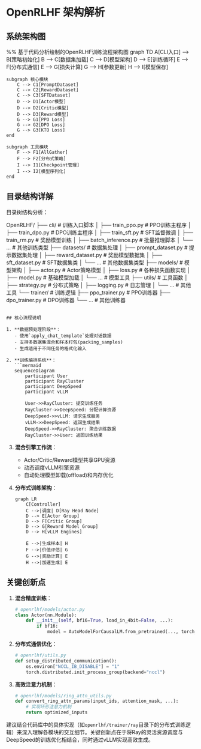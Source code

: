 # OpenRLHF 架构解析

## 系统架构图

%% 基于代码分析绘制的OpenRLHF训练流程架构图
graph TD
    A[CLI入口] --> B[策略初始化]
    B --> C[数据集加载]
    C --> D[模型架构]
    D --> E[训练循环]
    E --> F[分布式通信]
    E --> G[损失计算]
    G --> H[参数更新]
    H --> I[模型保存]
    
    subgraph 核心模块
        C --> C1[PromptDataset]
        C --> C2[RewardDataset]
        C --> C3[SFTDataset]
        D --> D1[Actor模型]
        D --> D2[Critic模型]
        D --> D3[Reward模型]
        G --> G1[PPO Loss]
        G --> G2[DPO Loss]
        G --> G3[KTO Loss]
    end
    
    subgraph 工具模块
        F --> F1[AllGather]
        F --> F2[分布式策略]
        I --> I1[Checkpoint管理]
        I --> I2[模型序列化]
    end

## 目录结构详解

目录树结构分析：

OpenRLHF/
├── cli/                     # 训练入口脚本
│   ├── train_ppo.py         # PPO训练主程序
│   ├── train_dpo.py         # DPO训练主程序
│   ├── train_sft.py         # SFT监督微调
│   ├── train_rm.py          # 奖励模型训练
│   ├── batch_inference.py   # 批量推理脚本
│   └── ...                  # 其他训练类型
├── datasets/                # 数据集处理
│   ├── prompt_dataset.py    # 提示数据集处理
│   ├── reward_dataset.py    # 奖励模型数据集
│   ├── sft_dataset.py       # SFT数据集类
│   └── ...                  # 其他数据集类型
├── models/                  # 模型架构
│   ├── actor.py             # Actor策略模型
│   ├── loss.py              # 各种损失函数实现
│   ├── model.py             # 基础模型加载
│   └── ...                  # 模型工具
├── utils/                   # 工具函数
│   ├── strategy.py          # 分布式策略
│   ├── logging.py           # 日志管理
│   └── ...                  # 其他工具
└── trainer/                 # 训练逻辑
    ├── ppo_trainer.py       # PPO训练器
    ├── dpo_trainer.py       # DPO训练器
    └── ...                  # 其他训练器
```

## 核心流程说明

1. **数据预处理阶段**：
   - 使用`apply_chat_template`处理对话数据
   - 支持多数据集混合和样本打包(packing_samples)
   - 生成适用于不同任务的格式化输入

2. **训练编排系统**：
   ```mermaid
   sequenceDiagram
       participant User
       participant RayCluster
       participant DeepSpeed
       participant vLLM
       
       User->>RayCluster: 提交训练任务
       RayCluster->>DeepSpeed: 分配计算资源
       DeepSpeed->>vLLM: 请求生成服务
       vLLM->>DeepSpeed: 返回生成结果
       DeepSpeed->>RayCluster: 聚合训练数据
       RayCluster->>User: 返回训练结果
   ```

3. **混合引擎工作流**：
   - Actor/Critic/Reward模型共享GPU资源
   - 动态调度vLLM引擎资源
   - 自动处理模型卸载(offload)和内存优化

4. **分布式训练架构**：
   ```mermaid
   graph LR
       C[Controller]
       C -->|调度| D[Ray Head Node]
       D --> E[Actor Group]
       D --> F[Critic Group] 
       D --> G[Reward Model Group]
       D --> H[vLLM Engines]
       
       E -->|生成样本| H
       F -->|价值评估| G
       G -->|奖励计算| E
       H -->|加速生成| E
   ```

## 关键创新点

1. **混合精度训练**：
   ```python
   # openrlhf/models/actor.py
   class Actor(nn.Module):
       def __init__(self, bf16=True, load_in_4bit=False, ...):
           if bf16:
               model = AutoModelForCausalLM.from_pretrained(..., torch_dtype=torch.bfloat16)
   ```

2. **分布式通信优化**：
   ```python
   # openrlhf/utils.py
   def setup_distributed_communication():
       os.environ["NCCL_IB_DISABLE"] = "1"
       torch.distributed.init_process_group(backend="nccl")
   ```

3. **高效注意力机制**：
   ```python
   # openrlhf/models/ring_attn_utils.py
   def convert_ring_attn_params(input_ids, attention_mask, ...):
       # 实现环形注意力机制
       return optimized_inputs
   ```

建议结合代码库中的具体实现（如`openrlhf/trainer/ray`目录下的分布式训练逻辑）来深入理解各模块的交互细节。关键创新点在于将Ray的灵活资源调度与DeepSpeed的训练优化相结合，同时通过vLLM实现高效生成。 
